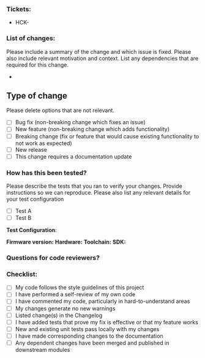 ### Tickets:

-   HCK-

### List of changes:

Please include a summary of the change and which issue is fixed. Please also include relevant motivation and context. List any dependencies that are required for this change.

-

## Type of change

Please delete options that are not relevant.

-   [ ] Bug fix (non-breaking change which fixes an issue)
-   [ ] New feature (non-breaking change which adds functionality)
-   [ ] Breaking change (fix or feature that would cause existing functionality to not work as expected)
-   [ ] New release
-   [ ] This change requires a documentation update

### How has this been tested?

Please describe the tests that you ran to verify your changes. Provide instructions so we can reproduce. Please also list any relevant details for your test configuration

-   [ ] Test A
-   [ ] Test B

**Test Configuration**:

**Firmware version:**
**Hardware:**
**Toolchain:**
**SDK:**

### Questions for code reviewers?

### Checklist:

-   [ ] My code follows the style guidelines of this project
-   [ ] I have performed a self-review of my own code
-   [ ] I have commented my code, particularly in hard-to-understand areas
-   [ ] My changes generate no new warnings
-   [ ] Listed change(s) in the Changelog
-   [ ] I have added tests that prove my fix is effective or that my feature works
-   [ ] New and existing unit tests pass locally with my changes
-   [ ] I have made corresponding changes to the documentation
-   [ ] Any dependent changes have been merged and published in downstream modules
